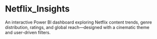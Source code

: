 # Netflix_Insights
An interactive Power BI dashboard exploring Netflix content trends, genre distribution, ratings, and global reach—designed with a cinematic theme and user-driven filters.
